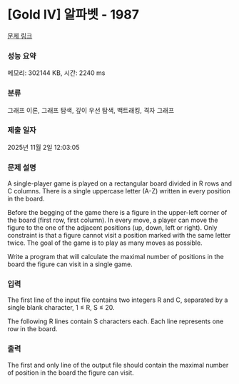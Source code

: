 # [Gold IV] 알파벳 - 1987 

[문제 링크](https://www.acmicpc.net/problem/1987) 

### 성능 요약

메모리: 302144 KB, 시간: 2240 ms

### 분류

그래프 이론, 그래프 탐색, 깊이 우선 탐색, 백트래킹, 격자 그래프

### 제출 일자

2025년 11월 2일 12:03:05

### 문제 설명

<p>A single-player game is played on a rectangular board divided in R rows and C columns. There is a single uppercase letter (A-Z) written in every position in the board. </p>

<p>Before the begging of the game there is a figure in the upper-left corner of the board (first row, first column). In every move, a player can move the figure to the one of the adjacent positions (up, down, left or right). Only constraint is that a figure cannot visit a position marked with the same letter twice. The goal of the game is to play as many moves as possible. </p>

<p>Write a program that will calculate the maximal number of positions in the board the figure can visit in a single game. </p>

### 입력 

 <p>The first line of the input file contains two integers R and C, separated by a single blank character, 1 ≤ R, S ≤ 20. </p>

<p>The following R lines contain S characters each. Each line represents one row in the board. </p>

### 출력 

 <p>The first and only line of the output file should contain the maximal number of position in the board the figure can visit. </p>

